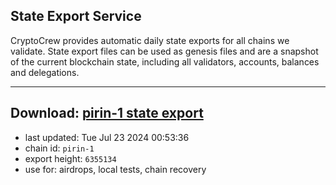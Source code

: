 ## State Export Service
CryptoCrew provides automatic daily state exports for all chains we validate. State export files can be used as genesis files and are a snapshot of the current blockchain state, including all validators, accounts, balances and delegations.

---
**Download: [pirin-1 state export](https://dl-eu2.ccvalidators.com/SERVICE/nolus/pirin-1_export_6355134.json)**
---

- last updated: Tue Jul 23 2024 00:53:36
- chain id: `pirin-1`
- export height: `6355134`
- use for: airdrops, local tests, chain recovery
